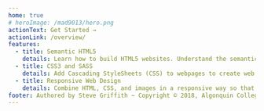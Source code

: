 ```yaml
---
home: true
# heroImage: /mad9013/hero.png
actionText: Get Started →
actionLink: /overview/
features:
  - title: Semantic HTML5
    details: Learn how to build HTML5 websites. Understand the semantics of all the HTML tags and how to best combine them to create the pages you need.
  - title: CSS3 and SASS
    details: Add Cascading StyleSheets (CSS) to webpages to create web designed interfaces. Learn how to improve the efficiency of your Styling using the SASS preprocessor.
  - title: Responsive Web Design
    details: Combine HTML, CSS, and images in a responsive way so that they can adjust to any size display. Learn about styling frameworks that help you reduce your workload. Learn the fundamentals of design to keep your website visitors coming back.
footer: Authored by Steve Griffith ~ Copyright © 2018, Algonquin College of Applied Arts and Technology
---
```


<ContactCard 
  name="Steve Griffith"
  img-url="/mad9013/steve-griffith.jpeg"
  bio="Professor and Coordinator of the Mobile Application Design & Development program at Algonquin College"
  :details="[
      { label: 'email', value: 'griffis@algonquincollge.com' }, 
      { label: 'twitter', value: '@Prof3ssorSt3v3' }, 
      { label: 'github', value: 'prof3ssorSt3v3' }, 
      { label: 'office', value: 'J313b - by appointment' }
    ]"
/>
